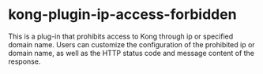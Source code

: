 # kong-plugin-ip-access-forbidden
This is a plug-in that prohibits access to Kong through ip or specified domain name. Users can customize the configuration of the prohibited ip or domain name, as well as the HTTP status code and message content of the response.
